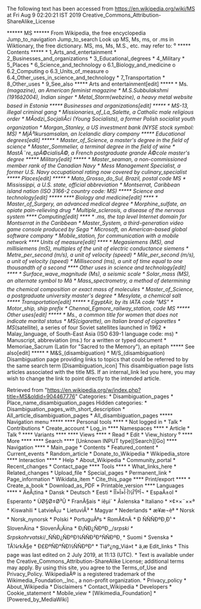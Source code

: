 The following text has been accessed from https://en.wikipedia.org/wiki/MS at Fri Aug 9 02:20:21 IST 2019
Creative_Commons_Attribution-ShareAlike_License




















****** MS ******
From Wikipedia, the free encyclopedia
Jump_to_navigation Jump_to_search
 Look up MS, Ms, ms, or .ms in Wiktionary, the free dictionary.
MS, ms, Ms, M.S., etc. may refer to:
⁰
***** Contents *****
    * 1_Arts_and_entertainment
    * 2_Businesses_and_organizations
    * 3_Educational_degrees
    * 4_Military
    * 5_Places
    * 6_Science_and_technology
          o 6.1_Biology_and_medicine
          o 6.2_Computing
          o 6.3_Units_of_measure
          o 6.4_Other_uses_in_science_and_technology
    * 7_Transportation
    * 8_Other_uses
    * 9_See_also
***** Arts and entertainment[edit] *****
    * Ms._(magazine), an American feminist magazine
    * M._S._Subbulakshmi (1916â2004), Indian singer
    * Metal_Storm_(webzine), a heavy metal website based in Estonia
***** Businesses and organizations[edit] *****
    * MS-13, illegal criminal gang
    * Missionaries_of_La_Salette, a Catholic male religious order
    * MÅodzi_SocjaliÅci (Young Socialists), a former Polish socialist youth
      organization
    * Morgan_Stanley, a US investment bank (NYSE stock symbol: MS)
    * MjÃ³lkursamsalan, an Icelandic diary company
***** Educational degrees[edit] *****
    * Master_of_Science, a master's degree in the field of science
    * Master_Sommelier, a terminal degree in the field of wine
    * MastÃ¨re_spÃ©cialisÃ©, a French postgraduate grande Ã©cole master's
      degree
***** Military[edit] *****
    * Master_seaman, a non-commissioned member rank of the Canadian Navy
    * Mess Management Specialist, a former U.S. Navy occupational rating now
      covered by culinary_specialist
***** Places[edit] *****
    * Mato_Grosso_do_Sul, Brazil, postal code MS
    * Mississippi, a U.S. state, official abbreviation
    * Montserrat, Caribbean island nation (ISO 3166-2 country code: MS)
***** Science and technology[edit] *****
**** Biology and medicine[edit] ****
    * Master_of_Surgery, an advanced medical degree
    * Morphine_sulfate, an opiate pain-relieving drug
    * Multiple_sclerosis, a disease of the nervous system
**** Computing[edit] ****
    * .ms, the top level Internet domain for Montserrat in the Caribbean
    * Master_System, a third-generation video game console produced by Sega
    * Microsoft, an American-based global software company
    * Mobile_station, for communication with a mobile network
**** Units of measure[edit] ****
    * Megasiemens (MS), and millisiemens (mS), multiples of the unit of
      electric conductance siemens
    * Metre_per_second (m/s), a unit of velocity (speed)
    * Mile_per_second (m/s), a unit of velocity (speed)
    * Millisecond (ms), a unit of time equal to one thousandth of a second
**** Other uses in science and technology[edit] ****
    * Surface_wave_magnitude (Ms), a seismic scale
    * Solar_mass (MS), an alternate symbol to Mâ
    * Mass_spectrometry, a method of determining the chemical composition or
      exact mass of molecules
    * Master_of_Science, a postgraduate university master's degree
    * Mesylate, a chemical salt
***** Transportation[edit] *****
    * EgyptAir, by its IATA code "MS"
    * Motor_ship, ship prefix
    * Chennai_Egmore_railway_station, code MS
***** Other uses[edit] *****
    * Ms., a common title for women that does not indicate marital status
    * MS_(cigarette), an Italian brand of cigarettes
    * MS_(satellite), a series of four Soviet satellites launched in 1962
    * Malay_language, of South-East Asia (ISO 639-1 language code: ms)
    * Manuscript, abbreviation (ms.) for a written or typed document
    * Memoriae_Sacrum (Latin for "Sacred to the Memory"), an epitaph
***** See also[edit] *****
    * M&S_(disambiguation)
    * M/S_(disambiguation)
                      Disambiguation page providing links to topics that could
                      be referred to by the same search term
[Disambiguation_icon] This disambiguation page lists articles associated with
                      the title MS.
                      If an internal_link led you here, you may wish to change
                      the link to point directly to the intended article.

Retrieved from "https://en.wikipedia.org/w/index.php?title=MS&oldid=904467776"
Categories:
    * Disambiguation_pages
    * Place_name_disambiguation_pages
Hidden categories:
    * Disambiguation_pages_with_short_description
    * All_article_disambiguation_pages
    * All_disambiguation_pages
***** Navigation menu *****
**** Personal tools ****
    * Not logged in
    * Talk
    * Contributions
    * Create_account
    * Log_in
**** Namespaces ****
    * Article
    * Talk
⁰
**** Variants ****
**** Views ****
    * Read
    * Edit
    * View_history
⁰
**** More ****
**** Search ****
[Unknown INPUT type][Search][Go]
**** Navigation ****
    * Main_page
    * Contents
    * Featured_content
    * Current_events
    * Random_article
    * Donate_to_Wikipedia
    * Wikipedia_store
**** Interaction ****
    * Help
    * About_Wikipedia
    * Community_portal
    * Recent_changes
    * Contact_page
**** Tools ****
    * What_links_here
    * Related_changes
    * Upload_file
    * Special_pages
    * Permanent_link
    * Page_information
    * Wikidata_item
    * Cite_this_page
**** Print/export ****
    * Create_a_book
    * Download_as_PDF
    * Printable_version
**** Languages ****
    * ÄeÅ¡tina
    * Dansk
    * Deutsch
    * Eesti
    * ÎÎ»Î»Î·Î½Î¹ÎºÎ¬
    * EspaÃ±ol
    * Esperanto
    * ÙØ§Ø±Ø³Û
    * FranÃ§ais
    * íêµ­ì´
    * Ãslenska
    * Italiano
    * ×¢××¨××ª
    * Kiswahili
    * LatvieÅ¡u
    * LietuviÅ³
    * Magyar
    * Nederlands
    * æ¥æ¬èª
    * Norsk
    * Norsk_nynorsk
    * Polski
    * PortuguÃªs
    * RomÃ¢nÄ
    * Ð ÑÑÑÐºÐ¸Ð¹
    * SlovenÄina
    * SlovenÅ¡Äina
    * Ð¡ÑÐ¿ÑÐºÐ¸_/_srpski
    * Srpskohrvatski_/_ÑÑÐ¿ÑÐºÐ¾ÑÑÐ²Ð°ÑÑÐºÐ¸
    * Suomi
    * Svenska
    * TÃ¼rkÃ§e
    * Ð£ÐºÑÐ°ÑÐ½ÑÑÐºÐ°
    * Tiáº¿ng_Viá»t
    * ä¸­æ
Edit_links
    * This page was last edited on 2 July 2019, at 11:13 (UTC).
    * Text is available under the Creative_Commons_Attribution-ShareAlike
      License; additional terms may apply. By using this site, you agree to the
      Terms_of_Use and Privacy_Policy. WikipediaÂ® is a registered trademark of
      the Wikimedia_Foundation,_Inc., a non-profit organization.
    * Privacy_policy
    * About_Wikipedia
    * Disclaimers
    * Contact_Wikipedia
    * Developers
    * Cookie_statement
    * Mobile_view
    * [Wikimedia_Foundation]
    * [Powered_by_MediaWiki]
